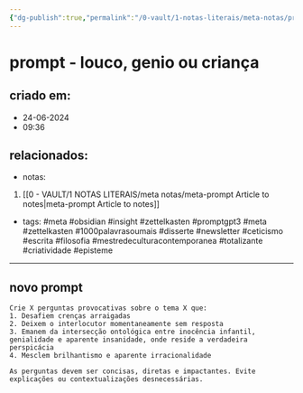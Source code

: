 ```yaml
---
{"dg-publish":true,"permalink":"/0-vault/1-notas-literais/meta-notas/prompt-louco-genio-ou-crianca/","tags":["meta","obsidian","insight","zettelkasten","promptgpt3","1000palavrasoumais","disserte","newsletter","ceticismo","escrita","filosofia","mestredeculturacontemporanea","totalizante","criatividade","episteme"],"dgHomeLink":true,"dgShowLocalGraph":true,"dgShowFileTree":true,"dgEnableSearch":true}
---
```


# prompt - louco, genio ou criança

## criado em: 
- 24-06-2024
- 09:36
## relacionados:
- notas:
1. [[0 - VAULT/1 NOTAS LITERAIS/meta notas/meta-prompt Article to notes\|meta-prompt Article to notes]]
- tags: #meta #obsidian #insight #zettelkasten
#promptgpt3 #meta #zettelkasten #1000palavrasoumais #disserte #newsletter #ceticismo #escrita #filosofia #mestredeculturacontemporanea #totalizante #criatividade #episteme
---

## novo prompt

```
Crie X perguntas provocativas sobre o tema X que:
1. Desafiem crenças arraigadas
2. Deixem o interlocutor momentaneamente sem resposta
3. Emanem da intersecção ontológica entre inocência infantil, genialidade e aparente insanidade, onde reside a verdadeira perspicácia
4. Mesclem brilhantismo e aparente irracionalidade

As perguntas devem ser concisas, diretas e impactantes. Evite explicações ou contextualizações desnecessárias.
```

